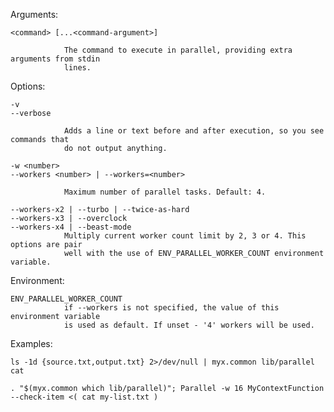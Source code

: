 
  Arguments:

	<command> [...<command-argument>]

                The command to execute in parallel, providing extra arguments from stdin
                lines.

  Options:

	-v
    --verbose

                Adds a line or text before and after execution, so you see commands that 
                do not output anything.

	-w <number>
    --workers <number> | --workers=<number>

                Maximum number of parallel tasks. Default: 4.

	--workers-x2 | --turbo | --twice-as-hard
	--workers-x3 | --overclock
	--workers-x4 | --beast-mode
                Multiply current worker count limit by 2, 3 or 4. This options are pair 
                well with the use of ENV_PARALLEL_WORKER_COUNT environment variable.


  Environment:

    ENV_PARALLEL_WORKER_COUNT
                if --workers is not specified, the value of this environment variable 
                is used as default. If unset - '4' workers will be used.

  Examples:

    ls -1d {source.txt,output.txt} 2>/dev/null | myx.common lib/parallel cat

    . "$(myx.common which lib/parallel)"; Parallel -w 16 MyContextFunction --check-item <( cat my-list.txt )

